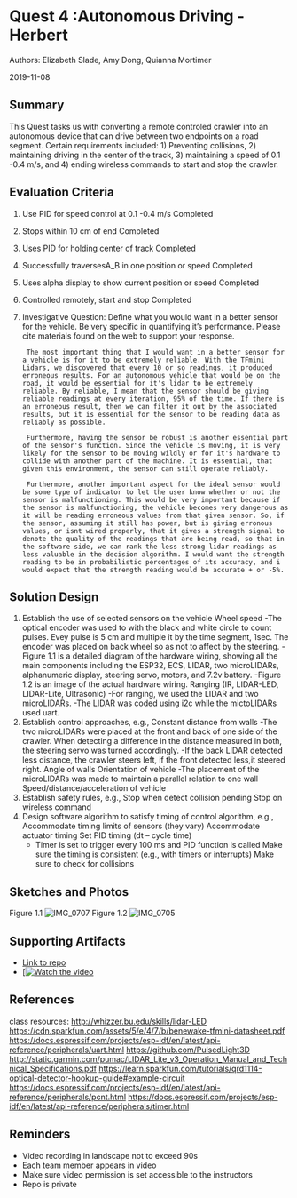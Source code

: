 # Quest 4 :Autonomous Driving  - Herbert
Authors: Elizabeth Slade, Amy Dong, Quianna Mortimer

2019-11-08

## Summary
This Quest tasks us with converting a remote controled crawler into an autonomous device that can drive between two endpoints on a road segment. Certain requirements included: 1) Preventing collisions, 2) maintaining driving in the center of the track, 3) maintaining a speed of 0.1 -0.4 m/s, and 4) ending wireless commands to start and stop the crawler.


## Evaluation Criteria
1. Use PID for speed control at 0.1 -0.4 m/s Completed
2. Stops within 10 cm of end Completed
3. Uses PID for holding center of track  Completed
4. Successfully traversesA_B in one position or speed Completed
5. Uses alpha display to show current position or speed Completed
6. Controlled remotely, start and stop  Completed
7. Investigative Question: Define what you would want in a better sensor for the vehicle. Be very specific in quantifying it’s performance. Please cite materials found on the web to support your response.

        The most important thing that I would want in a better sensor for a vehicle is for it to be extremely reliable. With the TFmini Lidars, we discovered that every 10 or so readings, it produced erroneous results. For an autonomous vehicle that would be on the road, it would be essential for it's lidar to be extremely reliable. By reliable, I mean that the sensor should be giving reliable readings at every iteration, 95% of the time. If there is an erroneous result, then we can filter it out by the associated results, but it is essential for the sensor to be reading data as reliably as possible. 

        Furthermore, having the sensor be robust is another essential part of the sensor's function. Since the vehicle is moving, it is very likely for the sensor to be moving wildly or for it's hardware to collide with another part of the machine. It is essential, that given this environment, the sensor can still operate reliably.

        Furthermore, another important aspect for the ideal sensor would be some type of indicator to let the user know whether or not the sensor is malfunctioning. This would be very important because if the sensor is malfunctioning, the vehicle becomes very dangerous as it will be reading erroneous values from that given sensor. So, if the sensor, assuming it still has power, but is giving erronous values, or isnt wired properly, that it gives a strength signal to denote the quality of the readings that are being read, so that in the software side, we can rank the less strong lidar readings as less valuable in the decision algorithm. I would want the strength reading to be in probabilistic percentages of its accuracy, and i would expect that the strength reading would be accurate + or -5%.




## Solution Design
1. Establish the use of selected sensors on the vehicle
    Wheel speed
       -The optical encoder was used to with the black and white circle to count pulses. Evey pulse is 5 cm and multiple it by the time         segment, 1sec. The encoder was placed on back wheel so as not to affect by the steering.
       -Figure 1.1 is a detailed diagram of the hardware wiring, showing all the main components including the ESP32, ECS, LIDAR, two microLIDARs, alphanumeric display, steering servo, motors, and 7.2v battery.
       -Figure 1.2 is an image of the actual hardware wiring.
    Ranging (IR, LIDAR-LED, LIDAR-Lite, Ultrasonic)
      -For ranging, we used the LIDAR and two microLIDARs.
      -The  LIDAR was coded using i2c while  the mictoLIDARs used uart.
2. Establish control approaches, e.g.,
    Constant distance from walls
    -The two microLIDARs were placed at the front and back of one side of the crawler. When detecting a difference in the distance            measured in both, the steering servo was turned accordingly.
    -If the back LIDAR detected less distance, the crawler steers left, if the front detected less,it steered right.
    Angle of walls
    Orientation of vehicle
    -The placement of the microLIDARs was made to maintain a parallel relation to one wall
    Speed/distance/acceleration of vehicle
3. Establish safety rules, e.g.,
    Stop when detect collision pending
    Stop on wireless command
4. Design software algorithm to satisfy timing of control algorithm, e.g.,
    Accommodate timing limits of sensors (they vary)
    Accommodate actuator timing
    Set PID timing (dt – cycle time)
    - Timer is set to trigger every 100 ms and PID function is called
    Make sure the timing is consistent (e.g., with timers or interrupts)
    Make sure to check for collisions


## Sketches and Photos
Figure 1.1
![IMG_0707](https://user-images.githubusercontent.com/24261732/68505208-ae0f1380-0234-11ea-9dc7-91ff2c7bfeab.JPG)
Figure 1.2
![IMG_0705](https://user-images.githubusercontent.com/24261732/68505173-96378f80-0234-11ea-9137-e66507e776cb.JPG)


## Supporting Artifacts
- [Link to repo](https://github.com/BU-EC444/Team4-Dong-Mortimer-Slade/tree/master/quest-4)
- [[![Watch the video](https://img.youtube.com/vi/6dlBu9K2hMU/maxresdefault.jpg)](https://youtu.be/6dlBu9K2hMU)

## References
class resources: http://whizzer.bu.edu/skills/lidar-LED
https://cdn.sparkfun.com/assets/5/e/4/7/b/benewake-tfmini-datasheet.pdf
https://docs.espressif.com/projects/esp-idf/en/latest/api-reference/peripherals/uart.html
https://github.com/PulsedLight3D
http://static.garmin.com/pumac/LIDAR_Lite_v3_Operation_Manual_and_Technical_Specifications.pdf
https://learn.sparkfun.com/tutorials/qrd1114-optical-detector-hookup-guide#example-circuit
https://docs.espressif.com/projects/esp-idf/en/latest/api-reference/peripherals/pcnt.html
https://docs.espressif.com/projects/esp-idf/en/latest/api-reference/peripherals/timer.html

## Reminders

- Video recording in landscape not to exceed 90s
- Each team member appears in video
- Make sure video permission is set accessible to the instructors
- Repo is private
